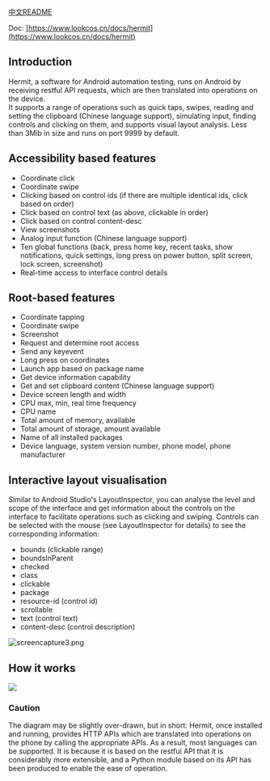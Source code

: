 [中文README](./README_CN.md)  

Doc: [https://www.lookcos.cn/docs/hermit](https://www.lookcos.cn/docs/hermit)

## Introduction

Hermit, a software for Android automation testing, runs on Android by receiving restful API requests, which are then translated into operations on the device.  
It supports a range of operations such as quick taps, swipes, reading and setting the clipboard (Chinese language support), simulating input, finding controls and clicking on them, and supports visual layout analysis.
Less than 3Mib in size and runs on port 9999 by default.

## Accessibility based features

- Coordinate click
- Coordinate swipe
- Clicking based on control ids (if there are multiple identical ids, click based on order)
- Click based on control text (as above, clickable in order)
- Click based on control content-desc
- View screenshots
- Analog input function (Chinese language support)
- Ten global functions (back, press home key, recent tasks, show notifications, quick settings, long press on power button, split screen, lock screen, screenshot)
- Real-time access to interface control details

## Root-based features

- Coordinate tapping
- Coordinate swipe
- Screenshot
- Request and determine root access
- Send any keyevent
- Long press on coordinates
- Launch app based on package name
- Get device information capability
- Get and set clipboard content (Chinese language support)
- Device screen length and width
- CPU max, min, real time frequency
- CPU name
- Total amount of memory, available
- Total amount of storage, amount available
- Name of all installed packages
- Device language, system version number, phone model, phone manufacturer

## Interactive layout visualisation

Similar to Android Studio's LayoutInspector, you can analyse the level and scope of the interface and get information about the controls on the interface to facilitate operations such as clicking and swiping.
Controls can be selected with the mouse (see LayoutInspector for details) to see the corresponding information:

- bounds (clickable range)
- boundsInParent
- checked
- class
- clickable
- package
- resource-id (control id)
- scrollable
- text (control text)
- content-desc (control description)  

![screencapture3.png](https://lookcos.cn/usr/uploads/2021/02/3890288493.png)

## How it works

![](https://www.lookcos.cn/usr/uploads/2021/01/2021012804240032.png)

### Caution

The diagram may be slightly over-drawn, but in short: Hermit, once installed and running, provides HTTP APIs which are translated into operations on the phone by calling the appropriate APIs. As a result, most languages can be supported. It is because it is based on the restful API that it is considerably more extensible, and a Python module based on its API has been produced to enable the ease of operation.

